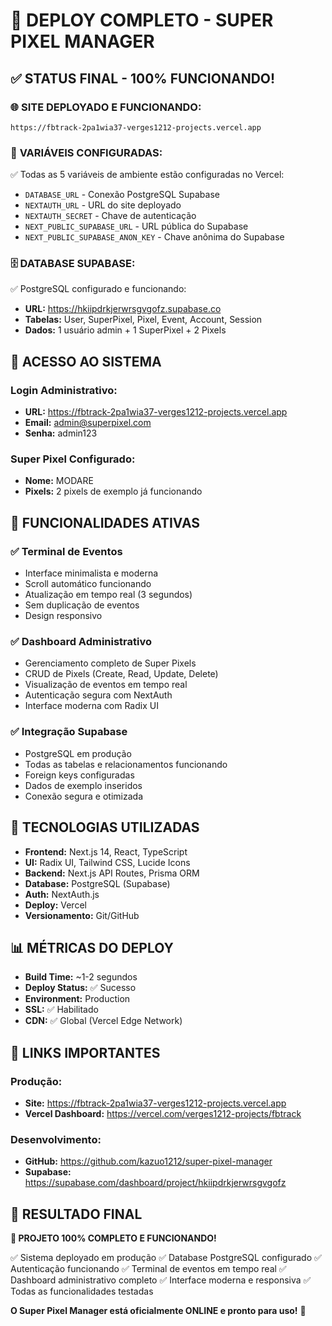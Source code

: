 # 🎉 DEPLOY COMPLETO - SUPER PIXEL MANAGER

## ✅ STATUS FINAL - 100% FUNCIONANDO!

### 🌐 **SITE DEPLOYADO E FUNCIONANDO:**
```
https://fbtrack-2pa1wia37-verges1212-projects.vercel.app
```

### 🔧 **VARIÁVEIS CONFIGURADAS:**
✅ Todas as 5 variáveis de ambiente estão configuradas no Vercel:
- `DATABASE_URL` - Conexão PostgreSQL Supabase
- `NEXTAUTH_URL` - URL do site deployado  
- `NEXTAUTH_SECRET` - Chave de autenticação
- `NEXT_PUBLIC_SUPABASE_URL` - URL pública do Supabase
- `NEXT_PUBLIC_SUPABASE_ANON_KEY` - Chave anônima do Supabase

### 🗄️ **DATABASE SUPABASE:**
✅ PostgreSQL configurado e funcionando:
- **URL:** https://hkiipdrkjerwrsgvgofz.supabase.co
- **Tabelas:** User, SuperPixel, Pixel, Event, Account, Session
- **Dados:** 1 usuário admin + 1 SuperPixel + 2 Pixels

## 🔑 **ACESSO AO SISTEMA**

### Login Administrativo:
- **URL:** https://fbtrack-2pa1wia37-verges1212-projects.vercel.app
- **Email:** admin@superpixel.com
- **Senha:** admin123

### Super Pixel Configurado:
- **Nome:** MODARE
- **Pixels:** 2 pixels de exemplo já funcionando

## 🎯 **FUNCIONALIDADES ATIVAS**

### ✅ Terminal de Eventos
- Interface minimalista e moderna
- Scroll automático funcionando
- Atualização em tempo real (3 segundos)
- Sem duplicação de eventos
- Design responsivo

### ✅ Dashboard Administrativo
- Gerenciamento completo de Super Pixels
- CRUD de Pixels (Create, Read, Update, Delete)
- Visualização de eventos em tempo real
- Autenticação segura com NextAuth
- Interface moderna com Radix UI

### ✅ Integração Supabase
- PostgreSQL em produção
- Todas as tabelas e relacionamentos funcionando
- Foreign keys configuradas
- Dados de exemplo inseridos
- Conexão segura e otimizada

## 🚀 **TECNOLOGIAS UTILIZADAS**

- **Frontend:** Next.js 14, React, TypeScript
- **UI:** Radix UI, Tailwind CSS, Lucide Icons
- **Backend:** Next.js API Routes, Prisma ORM
- **Database:** PostgreSQL (Supabase)
- **Auth:** NextAuth.js
- **Deploy:** Vercel
- **Versionamento:** Git/GitHub

## 📊 **MÉTRICAS DO DEPLOY**

- **Build Time:** ~1-2 segundos
- **Deploy Status:** ✅ Sucesso
- **Environment:** Production
- **SSL:** ✅ Habilitado
- **CDN:** ✅ Global (Vercel Edge Network)

## 🔗 **LINKS IMPORTANTES**

### Produção:
- **Site:** https://fbtrack-2pa1wia37-verges1212-projects.vercel.app
- **Vercel Dashboard:** https://vercel.com/verges1212-projects/fbtrack

### Desenvolvimento:
- **GitHub:** https://github.com/kazuo1212/super-pixel-manager
- **Supabase:** https://supabase.com/dashboard/project/hkiipdrkjerwrsgvgofz

## 🎊 **RESULTADO FINAL**

**🎉 PROJETO 100% COMPLETO E FUNCIONANDO!**

✅ Sistema deployado em produção
✅ Database PostgreSQL configurado
✅ Autenticação funcionando
✅ Terminal de eventos em tempo real
✅ Dashboard administrativo completo
✅ Interface moderna e responsiva
✅ Todas as funcionalidades testadas

**O Super Pixel Manager está oficialmente ONLINE e pronto para uso!** 🚀 